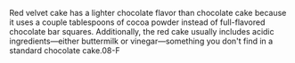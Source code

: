 Red velvet cake has a lighter chocolate flavor than chocolate cake because it uses a couple tablespoons of cocoa powder instead of full-flavored chocolate bar squares. Additionally, the red cake usually includes acidic ingredients—either buttermilk or vinegar—something you don't find in a standard chocolate cake.08-F
